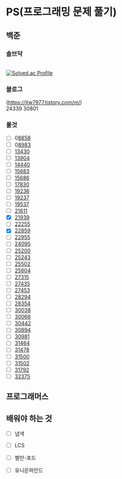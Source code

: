 # PS(프로그래밍 문제 풀기)
## 백준
### 솔브닥
<br>[![Solved.ac Profile](http://mazassumnida.wtf/api/v2/generate_badge?boj=jtw7913)](https://solved.ac/jtw7913/) 
<br>
### 블로그
(https://jtw7977.tistory.com/m/) 
<br>
24339
30801

### 풀것
- [ ] 0[8858](https://www.acmicpc.net/problem/8858)
- [ ] 0[8983](https://www.acmicpc.net/problem/8983)
- [ ] [13430](https://www.acmicpc.net/problem/13430)
- [ ] [13904](https://www.acmicpc.net/problem/13904)
- [ ] [14440](https://www.acmicpc.net/problem/14440)
- [ ] [15683](https://www.acmicpc.net/problem/15683)
- [ ] [15686](https://www.acmicpc.net/problem/15686)
- [ ] [17830](https://www.acmicpc.net/problem/17830)
- [ ] [19236](https://www.acmicpc.net/problem/19236)
- [ ] [19237](https://www.acmicpc.net/problem/19237)
- [ ] [19537](https://www.acmicpc.net/problem/19537)
- [ ] [21611](https://www.acmicpc.net/problem/21611)
- [x] [21939](https://www.acmicpc.net/problem/21939)
- [ ] [22255](https://www.acmicpc.net/problem/22255)
- [x] [22859](https://www.acmicpc.net/problem/22859)
- [ ] [22955](https://www.acmicpc.net/problem/22955)
- [ ] [24095](https://www.acmicpc.net/problem/24095)
- [ ] [25200](https://www.acmicpc.net/problem/25200)
- [ ] [25243](https://www.acmicpc.net/problem/25243)
- [ ] [25502](https://www.acmicpc.net/problem/25502)
- [ ] [25604](https://www.acmicpc.net/problem/25604)
- [ ] [27315](https://www.acmicpc.net/problem/27315)
- [ ] [27435](https://www.acmicpc.net/problem/27435)
- [ ] [27453](https://www.acmicpc.net/problem/27453)
- [ ] [28294](https://www.acmicpc.net/problem/28294)
- [ ] [28354](https://www.acmicpc.net/problem/28354)
- [ ] [30038](https://www.acmicpc.net/problem/30038)
- [ ] [30066](https://www.acmicpc.net/problem/30066)
- [ ] [30442](https://www.acmicpc.net/problem/30442)
- [ ] [30894](https://www.acmicpc.net/problem/30894)
- [ ] [30981](https://www.acmicpc.net/problem/30981)
- [ ] [31464](https://www.acmicpc.net/problem/31464)
- [ ] [31478](https://www.acmicpc.net/problem/31478)
- [ ] [31500](https://www.acmicpc.net/problem/31500)
- [ ] [31502](https://www.acmicpc.net/problem/31502)
- [ ] [31792](https://www.acmicpc.net/problem/31792)
- [ ] [32375](https://www.acmicpc.net/problem/32375)

## 프로그래머스


## 배워야 하는 것
- [ ] 냅색
- [ ] LCS
- [ ] 벨만-포드
- [ ] 유니온파인드

